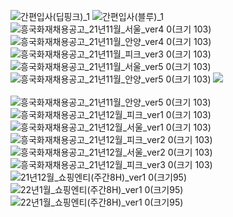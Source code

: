 ![간편입사(딥핑크)_1](https://user-images.githubusercontent.com/90809249/135040120-c26a3307-8e53-49a8-82a7-325d17d4c915.gif)
![간편입사(블루)_1](https://user-images.githubusercontent.com/90809249/135040125-74b96173-4be0-4be8-95bb-dde290320c51.gif)
![흥국화재채용공고_21년11월_서울_ver4 0(크기 103)](https://user-images.githubusercontent.com/90809249/142801664-60ef23b4-a893-40ef-9e6b-110c1705f4c6.png)
![흥국화재채용공고_21년11월_안양_ver4 0(크기 103)](https://user-images.githubusercontent.com/90809249/142801670-3f878e99-55ab-4c82-bb13-6c51ade52574.png)
![흥국화재채용공고_21년11월_피크_ver3 0(크기 103)](https://user-images.githubusercontent.com/90809249/142801877-45d0236f-b9a9-4f74-ad9a-30887d1206b8.png)
![흥국화재채용공고_21년11월_서울_ver5 0(크기 103)](https://user-images.githubusercontent.com/90809249/142983093-e3b709eb-558b-4990-abb5-a167bc8050e7.png)
![흥국화재채용공고_21년11월_안양_ver5 0(크기 103)](https://user-images.githubusercontent.com/90809249/142983097-3c902903-652f-461b-b7d9-a755644c4dc9.png)
<a href="http://naver.me/FT0J7JQ3" target="_n">
<img src="https://user-images.githubusercontent.com/90809249/135040125-74b96173-4be0-4be8-95bb-dde290320c51.gif"></a><br><br>
![흥국화재채용공고_21년11월_안양_ver5 0(크기 103)](https://user-images.githubusercontent.com/90809249/143172410-f66a602f-2374-4331-a997-7098fccb7784.png)
![흥국화재채용공고_21년12월_피크_ver1 0(크기 103)](https://user-images.githubusercontent.com/90809249/143552437-d5bac5ec-c35c-4077-9e93-abbab978e9c6.png)
![흥국화재채용공고_21년12월_서울_ver1 0(크기 103)](https://user-images.githubusercontent.com/90809249/144007183-4fc9e9c8-d7ec-4802-bb5b-6af725d763a5.png)
![흥국화재채용공고_21년12월_피크_ver2 0(크기 103)](https://user-images.githubusercontent.com/90809249/144192433-c0cee6c8-a522-4250-80b3-be2452c68a91.png)
![흥국화재채용공고_21년12월_서울_ver2 0(크기 103)](https://user-images.githubusercontent.com/90809249/144192437-72e8ba39-1982-48f7-9f2a-24ac60e222c0.png)
![흥국화재채용공고_21년12월_피크_ver3 0(크기 103)](https://user-images.githubusercontent.com/90809249/146307273-089ca3a6-3015-4ce7-bd91-8c283ef2ce1b.png)
![21년12월_쇼핑엔티(주간8H)_ver1 0(크기95)](https://user-images.githubusercontent.com/90809249/147052214-9f183a0e-dd21-4de3-8446-08ac37e2c5be.png)
![22년1월_쇼핑엔티(주간8H)_ver1 0(크기95)](https://user-images.githubusercontent.com/90809249/147617320-bd6bc320-c7f0-4a9f-85b1-f9ceeb71f022.png)
![22년1월_쇼핑엔티(주간8H)_ver1 0(크기95)](https://user-images.githubusercontent.com/90809249/147798462-32c62750-806d-454c-81e9-ec5ea4e01db6.png)
